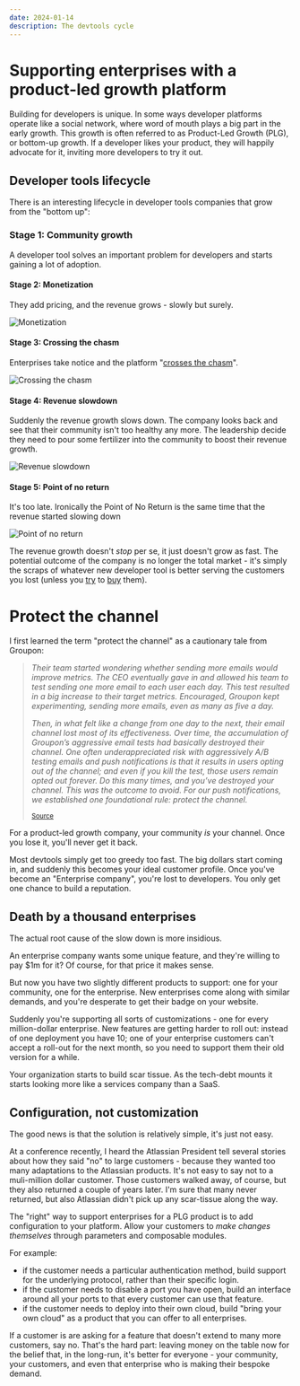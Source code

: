 ```yaml
---
date: 2024-01-14
description: The devtools cycle
---
```


# Supporting enterprises with a product-led growth platform

Building for developers is unique. In some ways developer platforms operate like a social network, where word of mouth plays a big part in the early growth. This growth is often referred to as Product-Led Growth (PLG), or bottom-up growth. If a developer likes your product, they will happily advocate for it, inviting more developers to try it out.

## Developer tools lifecycle

There is an interesting lifecycle in developer tools companies that grow from the "bottom up":

### Stage 1: Community growth

A developer tool solves an important problem for developers and starts gaining a lot of adoption.

#### Stage 2: Monetization

They add pricing, and the revenue grows - slowly but surely.

![Monetization](/img/devtools-2.png)

#### Stage 3: Crossing the chasm

Enterprises take notice and the platform "[crosses the chasm](https://en.wikipedia.org/wiki/Crossing_the_Chasm)". 

![Crossing the chasm](/img/devtools-3.png)

#### Stage 4: Revenue slowdown

Suddenly the revenue growth slows down. The company looks back and see that their community isn't too healthy any more. The leadership decide they need to pour some fertilizer into the community to boost their revenue growth.

![Revenue slowdown](/img/devtools-4.png)

#### Stage 5: Point of no return

It's too late. Ironically the Point of No Return is the same time that the revenue started slowing down

![Point of no return](/img/devtools-5.png)


The revenue growth doesn't _stop_ per se, it just doesn't grow as fast. The potential outcome of the company is no longer the total market - it's simply the scraps of whatever new developer tool is better serving the customers you lost (unless you [try](https://news.adobe.com/news/news-details/2022/Adobe-to-Acquire-Figma/default.aspx) to [buy](https://techcrunch.com/2021/03/04/making-sense-of-the-6-5b-okta-auth0-deal/) them).

# Protect the channel

I first learned the term "protect the channel" as a cautionary tale from Groupon:

> _Their team started wondering whether sending more emails would improve metrics. The CEO eventually gave in and allowed his team to test sending one more email to each user each day. This test resulted in a big increase to their target metrics. Encouraged, Groupon kept experimenting, sending more emails, even as many as five a day._
> 
> _Then, in what felt like a change from one day to the next, their email channel lost most of its effectiveness. Over time, the accumulation of Groupon’s aggressive email tests had basically destroyed their channel. One often underappreciated risk with aggressively A/B testing emails and push notifications is that it results in users opting out of the channel; and even if you kill the test, those users remain opted out forever. Do this many times, and you’ve destroyed your channel. This was the outcome to avoid. For our push notifications, we established one foundational rule: protect the channel._
>
> <small>[Source](https://www.lennysnewsletter.com/i/104096876/push-notifications-vector)</small>

For a product-led growth company, your community _is_ your channel. Once you lose it, you'll never get it back. 

Most devtools simply get too greedy too fast. The big dollars start coming in, and suddenly this becomes your ideal customer profile. Once you've become an "Enterprise company", you're lost to developers. You only get one chance to build a reputation. 


## Death by a thousand enterprises

The actual root cause of the slow down is more insidious. 

An enterprise company wants some unique feature, and they're willing to pay $1m for it? Of course, for that price it makes sense. 

But now you have two slightly different products to support: one for your community, one for the enterprise. New enterprises come along with similar demands, and you're desperate to get their badge on your website. 

Suddenly you're supporting all sorts of customizations - one for every million-dollar enterprise. New features are getting harder to roll out: instead of one deployment you have 10; one of your enterprise customers can't accept a roll-out for the next month, so you need to support them their old version for a while. 

Your organization starts to build scar tissue. As the tech-debt mounts it starts looking more like a services company than a SaaS.


## Configuration, not customization

The good news is that the solution is relatively simple, it's just not easy. 

At a conference recently, I heard the Atlassian President tell several stories about how they said "no" to large customers - because they wanted too many adaptations to the Atlassian products. It's not easy to say not to a muli-million dollar customer. Those customers walked away, of course, but they also returned a couple of years later. I'm sure that many never returned, but also Atlassian didn't pick up any scar-tissue along the way.

The "right" way to support enterprises for a PLG product is to add configuration to your platform. Allow your customers to _make changes themselves_ through parameters and composable modules. 

For example:

- if the customer needs a particular authentication method, build support for the underlying protocol, rather than their specific login.
- if the customer needs to disable a port you have open, build an interface around all your ports to that every customer can use that feature.
- if the customer needs to deploy into their own cloud, build "bring your own cloud" as a product that you can offer to all enterprises.

If a customer is are asking for a feature that doesn't extend to many more customers, say no. That's the hard part: leaving money on the table now for the belief that, in the long-run, it's better for everyone - your community, your customers, and even that enterprise who is making their bespoke demand.